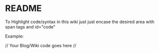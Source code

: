 # README

To Highlight code/syntax in this wiki just just encase the desired area with span tags and id="code"

Example:

<span id="code">
    // Your Blog/Wiki code goes here //
</span>